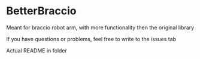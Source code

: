 # BetterBraccio
Meant for braccio robot arm, with more functionality then the original library

If you have questions or problems, feel free to write to the issues tab

Actual README in folder

